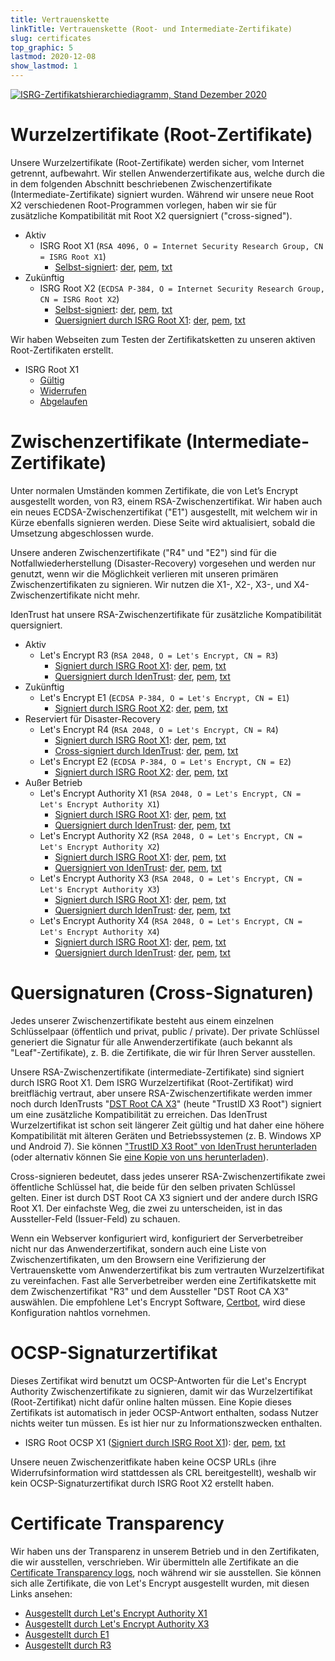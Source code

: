```yaml
---
title: Vertrauenskette
linkTitle: Vertrauenskette (Root- und Intermediate-Zertifikate)
slug: certificates
top_graphic: 5
lastmod: 2020-12-08
show_lastmod: 1
---
```



[![ISRG-Zertifikatshierarchiediagramm, Stand Dezember 2020](/images/isrg-hierarchy.png)](/images/isrg-hierarchy.png)

# Wurzelzertifikate (Root-Zertifikate)

Unsere Wurzelzertifikate (Root-Zertifikate) werden sicher, vom Internet getrennt, aufbewahrt. Wir stellen Anwenderzertifikate aus, welche durch die in dem folgenden Abschnitt beschriebenen Zwischenzertifikate (Intermediate-Zertifikate) signiert wurden. Während wir unsere neue Root X2 verschiedenen Root-Programmen vorlegen, haben wir sie für zusätzliche Kompatibilität mit Root X2 quersigniert ("cross-signed").

* Aktiv
  * ISRG Root X1 (`RSA 4096, O = Internet Security Research Group, CN = ISRG Root X1`)
    * [Selbst-signiert](https://crt.sh/?id=9314791): [der](/certs/isrgrootx1.der), [pem](/certs/isrgrootx1.pem), [txt](/certs/isrgrootx1.txt)
* Zukünftig
  * ISRG Root X2 (`ECDSA P-384, O = Internet Security Research Group, CN = ISRG Root X2`)
    * [Selbst-signiert](https://crt.sh/?id=3335562555): [der](/certs/isrg-root-x2.der), [pem](/certs/isrg-root-x2.pem), [txt](/certs/isrg-root-x2.txt)
    * [Quersigniert durch ISRG Root X1](https://crt.sh/?id=3334561878): [der](/certs/isrg-root-x2-cross-signed.der), [pem](/certs/isrg-root-x2-cross-signed.pem), [txt](/certs/isrg-root-x2-cross-signed.txt)

Wir haben Webseiten zum Testen der Zertifikatsketten zu unseren aktiven Root-Zertifikaten erstellt.

* ISRG Root X1
  * [Gültig](https://valid-isrgrootx1.letsencrypt.org/)
  * [Widerrufen](https://revoked-isrgrootx1.letsencrypt.org/)
  * [Abgelaufen](https://expired-isrgrootx1.letsencrypt.org/)

# Zwischenzertifikate (Intermediate-Zertifikate)

Unter normalen Umständen kommen Zertifikate, die von Let’s Encrypt ausgestellt worden, von R3, einem RSA-Zwischenzertifikat. Wir haben auch ein neues ECDSA-Zwischenzertifikat ("E1") ausgestellt, mit welchem wir in Kürze ebenfalls signieren werden. Diese Seite wird aktualisiert, sobald die Umsetzung abgeschlossen wurde.

Unsere anderen Zwischenzertifikate ("R4" und "E2") sind für die Notfallwiederherstellung (Disaster-Recovery) vorgesehen und werden nur genutzt, wenn wir die Möglichkeit verlieren mit unseren primären Zwischenzertifikaten zu signieren. Wir nutzen die X1-, X2-, X3-, und X4-Zwischenzertifikate nicht mehr.

IdenTrust hat unsere RSA-Zwischenzertifikate für zusätzliche Kompatibilität quersigniert.

* Aktiv
  * Let's Encrypt R3 (`RSA 2048, O = Let's Encrypt, CN = R3`)
    * [Signiert durch ISRG Root X1](https://crt.sh/?id=3334561879): [der](/certs/lets-encrypt-r3.der), [pem](/certs/lets-encrypt-r3.pem), [txt](/certs/lets-encrypt-r3.txt)
    * [Quersigniert durch IdenTrust](https://crt.sh/?id=3479778542): [der](/certs/lets-encrypt-r3-cross-signed.der), [pem](/certs/lets-encrypt-r3-cross-signed.pem), [txt](/certs/lets-encrypt-r3-cross-signed.txt)
* Zukünftig
  * Let's Encrypt E1 (`ECDSA P-384, O = Let's Encrypt, CN = E1`)
    * [Signiert durch ISRG Root X2](https://crt.sh/?id=3334671964): [der](/certs/lets-encrypt-e1.der), [pem](/certs/lets-encrypt-e1.pem), [txt](/certs/lets-encrypt-e1.txt)
* Reserviert für Disaster-Recovery
  * Let's Encrypt R4 (`RSA 2048, O = Let's Encrypt, CN = R4`)
    * [Signiert durch ISRG Root X1](https://crt.sh/?id=3334561877): [der](/certs/lets-encrypt-r4.der), [pem](/certs/lets-encrypt-r4.pem), [txt](/certs/lets-encrypt-r4.txt)
    * [Cross-signiert durch IdenTrust](https://crt.sh/?id=3479778543): [der](/certs/lets-encrypt-r4-cross-signed.der), [pem](/certs/lets-encrypt-r4-cross-signed.pem), [txt](/certs/lets-encrypt-r4-cross-signed.txt)
  * Let's Encrypt E2 (`ECDSA P-384, O = Let's Encrypt, CN = E2`)
    * [Signiert durch ISRG Root X2](https://crt.sh/?id=3334671963): [der](/certs/lets-encrypt-e2.der), [pem](/certs/lets-encrypt-e2.pem), [txt](/certs/lets-encrypt-e2.txt)
* Außer Betrieb
  * Let's Encrypt Authority X1 (`RSA 2048, O = Let's Encrypt, CN = Let's Encrypt Authority X1`)
    * [Signiert durch ISRG Root X1](https://crt.sh/?id=9314792): [der](/certs/letsencryptauthorityx1.der), [pem](/certs/letsencryptauthorityx1.pem), [txt](/certs/letsencryptauthorityx1.txt)
    * [Quersigniert durch IdenTrust](https://crt.sh/?id=10235198): [der](/certs/lets-encrypt-x1-cross-signed.der), [pem](/certs/lets-encrypt-x1-cross-signed.pem), [txt](/certs/lets-encrypt-x1-cross-signed.txt)
  * Let's Encrypt Authority X2 (`RSA 2048, O = Let's Encrypt, CN = Let's Encrypt Authority X2`)
    * [Signiert durch ISRG Root X1](https://crt.sh/?id=12721505): [der](/certs/letsencryptauthorityx2.der), [pem](/certs/letsencryptauthorityx2.pem), [txt](/certs/letsencryptauthorityx2.txt)
    * [Quersigniert von IdenTrust](https://crt.sh/?id=10970235): [der](/certs/lets-encrypt-x2-cross-signed.der), [pem](/certs/lets-encrypt-x2-cross-signed.pem), [txt](/certs/lets-encrypt-x2-cross-signed.txt)
  * Let's Encrypt Authority X3 (`RSA 2048, O = Let's Encrypt, CN = Let's Encrypt Authority X3`)
    * [Signiert durch ISRG Root X1](https://crt.sh/?id=47997543): [der](/certs/letsencryptauthorityx3.der), [pem](/certs/letsencryptauthorityx3.pem), [txt](/certs/letsencryptauthorityx3.txt)
    * [Quersigniert durch IdenTrust](https://crt.sh/?id=15706126): [der](/certs/lets-encrypt-x3-cross-signed.der), [pem](/certs/lets-encrypt-x3-cross-signed.pem), [txt](/certs/lets-encrypt-x3-cross-signed.txt)
  * Let's Encrypt Authority X4 (`RSA 2048, O = Let's Encrypt, CN = Let's Encrypt Authority X4`)
    * [Signiert durch ISRG Root X1](https://crt.sh/?id=47997546): [der](/certs/letsencryptauthorityx4.der), [pem](/certs/letsencryptauthorityx4.pem), [txt](/certs/letsencryptauthorityx4.txt)
    * [Quersigniert durch IdenTrust](https://crt.sh/?id=15710291): [der](/certs/lets-encrypt-x4-cross-signed.der), [pem](/certs/lets-encrypt-x4-cross-signed.pem), [txt](/certs/lets-encrypt-x4-cross-signed.txt)

# Quersignaturen (Cross-Signaturen)

Jedes unserer Zwischenzertifikate besteht aus einem einzelnen Schlüsselpaar (öffentlich und privat, public / private). Der private Schlüssel generiert die Signatur für alle Anwenderzertifikate (auch bekannt als "Leaf"-Zertifikate), z. B. die Zertifikate, die wir für Ihren Server ausstellen.

Unsere RSA-Zwischenzertifikate (intermediate-Zertifikate) sind signiert durch ISRG Root X1. Dem ISRG Wurzelzertifikat (Root-Zertifikat) wird breitflächig vertraut, aber unsere RSA-Zwischenzertifikate werden immer noch durch IdenTrusts "[DST Root CA X3](https://crt.sh/?id=8395)" (heute "TrustID X3 Root") signiert um eine zusätzliche Kompatibilität zu erreichen. Das IdenTrust Wurzelzertifikat ist schon seit längerer Zeit gültig und hat daher eine höhere Kompatibilität mit älteren Geräten und Betriebssystemen (z. B. Windows XP und Android 7). Sie können ["TrustID X3 Root" von IdenTrust herunterladen](https://www.identrust.com/support/downloads) (oder alternativ können Sie [eine Kopie von uns herunterladen](/certs/trustid-x3-root.pem.txt)).

Cross-signieren bedeutet, dass jedes unserer RSA-Zwischenzertifikate zwei öffentliche Schlüssel hat, die beide für den selben privaten Schlüssel gelten. Einer ist durch DST Root CA X3 signiert und der andere durch ISRG Root X1. Der einfachste Weg, die zwei zu unterscheiden, ist in das Aussteller-Feld (Issuer-Feld) zu schauen.

Wenn ein Webserver konfiguriert wird, konfiguriert der Serverbetreiber nicht nur das Anwenderzertifikat, sondern auch eine Liste von Zwischenzertifikaten, um den Browsern eine Verifizierung der Vertrauenskette vom Anwenderzertifikat bis zum vertrauten Wurzelzertifikat zu vereinfachen. Fast alle Serverbetreiber werden eine Zertifikatskette mit dem Zwischenzertifikat "R3" und dem Aussteller "DST Root CA X3" auswählen. Die empfohlene Let's Encrypt Software, [Certbot](https://certbot.org), wird diese Konfiguration nahtlos vornehmen.

# OCSP-Signaturzertifikat

Dieses Zertifikat wird benutzt um OCSP-Antworten für die Let's Encrypt Authority Zwischenzertifikate zu signieren, damit wir das Wurzelzertifikat (Root-Zertifikat) nicht dafür online halten müssen. Eine Kopie dieses Zertifikats ist automatisch in jeder OCSP-Antwort enthalten, sodass Nutzer nichts weiter tun müssen. Es ist hier nur zu Informationszwecken enthalten.

* ISRG Root OCSP X1 ([Signiert durch ISRG Root X1](https://crt.sh/?id=2929281974)): [der](/certs/isrg-root-ocsp-x1.der), [pem](/certs/isrg-root-ocsp-x1.pem), [txt](/certs/isrg-root-ocsp-x1.txt)

Unsere neuen Zwischenzeritfikate haben keine OCSP URLs (ihre Widerrufsinformation wird stattdessen als CRL bereitgestellt), weshalb wir kein OCSP-Signaturzertifikat durch ISRG Root X2 erstellt haben.

# Certificate Transparency

Wir haben uns der Transparenz in unserem Betrieb und in den Zertifikaten, die wir ausstellen, verschrieben. Wir übermitteln alle Zertifikate an die [Certificate Transparency logs](https://www.certificate-transparency.org/), noch während wir sie ausstellen. Sie können sich alle Zertifikate, die von Let's Encrypt ausgestellt wurden, mit diesen Links ansehen:

* [Ausgestellt durch Let's Encrypt Authority X1](https://crt.sh/?Identity=%25&iCAID=7395)
* [Ausgestellt durch Let's Encrypt Authority X3](https://crt.sh/?Identity=%25&iCAID=16418)
* [Ausgestellt durch E1](https://crt.sh/?Identity=%25&iCAID=183283)
* [Ausgestellt durch R3](https://crt.sh/?Identity=%25&iCAID=183267)
